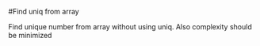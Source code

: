 #Find uniq from array

Find unique number from array without using uniq.
Also complexity should be minimized
